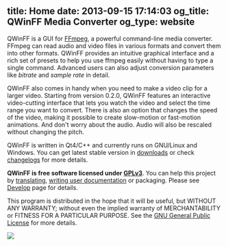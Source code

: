 title: Home
date: 2013-09-15 17:14:03
og_title: QWinFF Media Converter
og_type: website
---

QWinFF is a GUI for [FFmpeg](http://ffmpeg.org), a powerful command-line media converter. FFmpeg can read audio and video files in various formats and convert them into other formats. QWinFF provides an intuitive graphical interface and a rich set of presets to help you use ffmpeg easily without having to type a single command. Advanced users can also adjust conversion parameters like *bitrate* and *sample rate* in detail.

QWinFF also comes in handy when you need to make a video clip for a larger video. Starting from version 0.2.0, QWinFF features an interactive video-cutting interface that lets you watch the video and select the time range you want to convert. There is also an option that changes the speed of the video, making it possible to create slow-motion or fast-motion animations. And don't worry about the audio. Audio will also be rescaled without changing the pitch.

QWinFF is written in Qt4/C++ and currently runs on GNU/Linux and Windows. You can get latest stable version in [downloads](downloads.html) or check [changelogs](news) for more details.

**QWinFF is free software licensed under [GPLv3](http://www.gnu.org/licenses/gpl.html)**. You can help this project by [translating](translate.html), [writing user documentation](https://github.com/qwinff/qwinff-doc) or packaging. Please see [Develop](develop.html) page for details.

This program is distributed in the hope that it will be useful, but WITHOUT ANY WARRANTY; without even the implied warranty of MERCHANTABILITY or FITNESS FOR A PARTICULAR PURPOSE. See the [GNU General Public License](http://www.gnu.org/licenses/gpl.html) for more details.

<img src="/img/moe/qwinff_2013.jpg">

